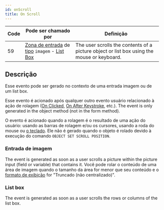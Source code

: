 ```yaml
---
id: onScroll
title: On Scroll
---
```


| Code | Pode ser chamado por                                                                                                                                     | Definição                                                                                                  |
| ---- | -------------------------------------------------------------------------------------------------------------------------------------------------------- | ---------------------------------------------------------------------------------------------------------- |
| 59   | [Zona de entrada](FormObjects/input_overview.md) de [tipo](FormObjects/properties_Object.md#type) `imagem` - [List Box](FormObjects/listbox_overview.md) | The user scrolls the contents of a picture object or list box using the mouse or keyboard. |

## Descrição

Esse evento pode ser gerado no contexto de uma entrada imagem ou de um list box.

Esse evento é acionado após qualquer outro evento usuário relacionado à ação de rolagem ([On Clicked](onClicked.md), [On After Keystroke](onAfterKeystroke.md), etc.). The event is only generated in the object method (not in the form method).

O evento é acionado quando a rolagem é o resultado de uma ação do usuário: usando as barras de rolagem e/ou os cursores, usando a roda do mouse ou [o teclado](FormObjects/properties_Appearance.md#vertical-scroll-bar). Ele não é gerado quando o objeto é rolado devido à execução do comando `OBJECT SET SCROLL POSITION`.

### Entrada de imagem

The event is generated as soon as a user scrolls a picture within the picture input (field or variable) that contains it. Você pode rolar o conteúdo de uma área de imagem quando o tamanho da área for menor que seu conteúdo e o [formato de exibição](FormObjects/properties_Display.md#picture-format) for "Truncado (não centralizado)".

### List box

The event is generated as soon as a user scrolls the rows or columns of the list box.
